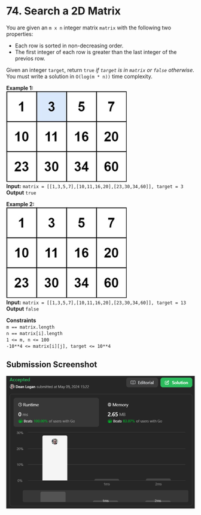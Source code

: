 # 74. Search a 2D Matrix

You are given an `m x n` integer matrix `matrix` with the following two properties:  
* Each row is sorted in non-decreasing order.  
* The first integer of each row is greater than the last integer of the previos row.  

Given an integer `target`, return `true` *if `target` is in `matrix` or `false` otherwise*.  
You must write a solution in `O(log(m * n))` time complexity.   

**Example 1:**  
    ![Image](./example-1.jpg)  
    **Input:** `matrix = [[1,3,5,7],[10,11,16,20],[23,30,34,60]], target = 3`  
    **Output** `true`  

**Example 2:**   
    ![Image](./example-2.jpg)  
    **Input:** `matrix = [[1,3,5,7],[10,11,16,20],[23,30,34,60]], target = 13`  
    **Output** `false`  

**Constraints**  
    `m == matrix.length`  
    `n == matrix[i].length`  
    `1 <= m, n <= 100`  
    `-10**4 <= matrix[i][j], target <= 10**4`  

## Submission Screenshot  

![Image](./search-2d-matrix.png)